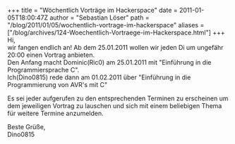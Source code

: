 +++
title = "Wöchentlich Vorträge im Hackerspace"
date = 2011-01-05T18:00:47Z
author = "Sebastian Löser"
path = "/blog/2011/01/05/wochentlich-vortrage-im-hackerspace"
aliases = ["/blog/archives/124-Woechentlich-Vortraege-im-Hackerspace.html"]
+++
Hi,  
wir fangen endlich an! Ab dem 25.01.2011 wollen wir jeden Di um
ungefähr 20:00 einen Vortrag anbieten.  
Den Anfang macht Dominic(Ric0) am 25.01.2011 mit "Einführung in die
Programmiersprache C".  
Ich(Dino0815) rede dann am 01.02.2011 über "Einführung in die
Programmierung von AVR's mit C"

Es sei jeder aufgerufen zu den entsprechenden Terminen zu erscheinen um
dem jeweiligen Vortrag zu lauschen und sich mit einem beliebigen Thema
für weitere Termine anzumelden.

Beste Grüße,  
Dino0815
